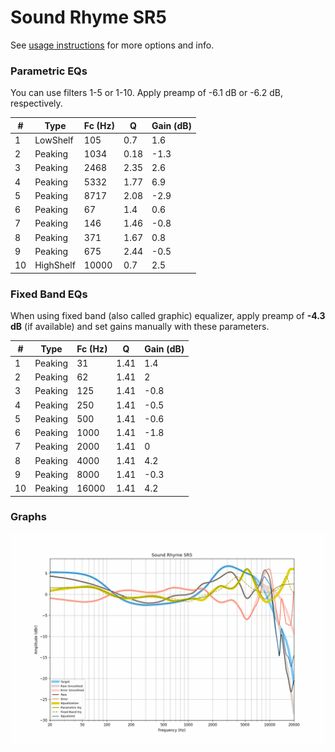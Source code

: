 # Sound Rhyme SR5
See [usage instructions](https://github.com/jaakkopasanen/AutoEq#usage) for more options and info.

### Parametric EQs
You can use filters 1-5 or 1-10. Apply preamp of -6.1 dB or -6.2 dB, respectively.

|   # | Type      |   Fc (Hz) |    Q |   Gain (dB) |
|-----|-----------|-----------|------|-------------|
|   1 | LowShelf  |       105 | 0.7  |         1.6 |
|   2 | Peaking   |      1034 | 0.18 |        -1.3 |
|   3 | Peaking   |      2468 | 2.35 |         2.6 |
|   4 | Peaking   |      5332 | 1.77 |         6.9 |
|   5 | Peaking   |      8717 | 2.08 |        -2.9 |
|   6 | Peaking   |        67 | 1.4  |         0.6 |
|   7 | Peaking   |       146 | 1.46 |        -0.8 |
|   8 | Peaking   |       371 | 1.67 |         0.8 |
|   9 | Peaking   |       675 | 2.44 |        -0.5 |
|  10 | HighShelf |     10000 | 0.7  |         2.5 |

### Fixed Band EQs
When using fixed band (also called graphic) equalizer, apply preamp of **-4.3 dB** (if available) and set gains manually with these parameters.

|   # | Type    |   Fc (Hz) |    Q |   Gain (dB) |
|-----|---------|-----------|------|-------------|
|   1 | Peaking |        31 | 1.41 |         1.4 |
|   2 | Peaking |        62 | 1.41 |         2   |
|   3 | Peaking |       125 | 1.41 |        -0.8 |
|   4 | Peaking |       250 | 1.41 |        -0.5 |
|   5 | Peaking |       500 | 1.41 |        -0.6 |
|   6 | Peaking |      1000 | 1.41 |        -1.8 |
|   7 | Peaking |      2000 | 1.41 |         0   |
|   8 | Peaking |      4000 | 1.41 |         4.2 |
|   9 | Peaking |      8000 | 1.41 |        -0.3 |
|  10 | Peaking |     16000 | 1.41 |         4.2 |

### Graphs
![](./Sound%20Rhyme%20SR5.png)
